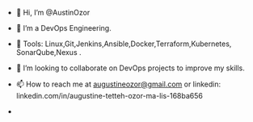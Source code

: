 - 👋 Hi, I’m @AustinOzor
- 👀 I’m a DevOps Engineering.
- 🌱 Tools: Linux,Git,Jenkins,Ansible,Docker,Terraform,Kubernetes, SonarQube,Nexus .
- 💞️ I’m looking to collaborate on DevOps projects to improve my skills.
- 📫 How to reach me at augustineozor@gmail.com or linkedin: linkedin.com/in/augustine-tetteh-ozor-ma-lis-168ba656

- 

<!---
AustinOzor/AustinOzor is a ✨ special ✨ repository because its `README.md` (this file) appears on your GitHub profile.
You can click the Preview link to take a look at your changes.
--->

